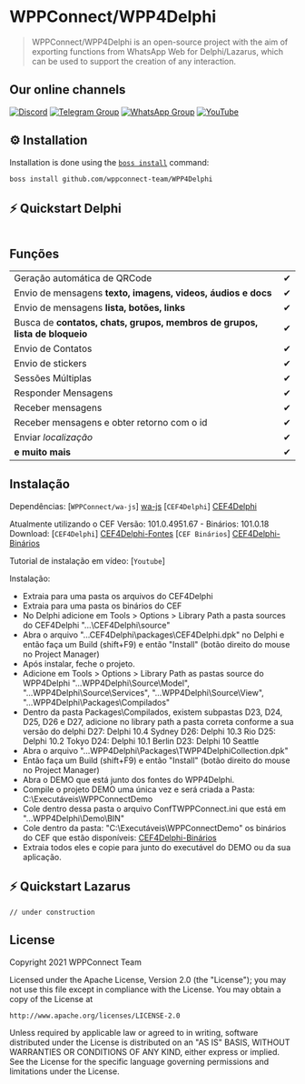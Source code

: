 # WPPConnect/WPP4Delphi

> WPPConnect/WPP4Delphi is an open-source project with the aim of exporting functions from WhatsApp Web for Delphi/Lazarus, which can be used to support the creation of any interaction.

## Our online channels

[![Discord](https://img.shields.io/discord/844351092758413353?color=blueviolet&label=Discord&logo=discord&style=flat)](https://discord.gg/JU5JGGKGNG)
[![Telegram Group](https://img.shields.io/badge/Telegram-Group-32AFED?logo=telegram)](https://t.me/wppconnect)
[![WhatsApp Group](https://img.shields.io/badge/WhatsApp-Group-25D366?logo=whatsapp)](https://chat.whatsapp.com/HzLflMQVjOPK9bpjzlxcMO)
[![YouTube](https://img.shields.io/youtube/channel/subscribers/UCD7J9LG08PmGQrF5IS7Yv9A?label=YouTube)](https://www.youtube.com/c/wppconnect)

## ⚙️ Installation
Installation is done using the [`boss install`](https://github.com/HashLoad/boss) command:
``` sh
boss install github.com/wppconnect-team/WPP4Delphi
```

## ⚡️ Quickstart Delphi
```delphi

```
## Funções
|                                                                            |     |
| -------------------------------------------------------------------------- | --- |
| Geração automática de QRCode                                               | ✔  |
| Envio de mensagens **texto, imagens, videos, áudios e docs**               | ✔  |
| Envio de mensagens **lista, botões, links**                                | ✔  |
| Busca de **contatos, chats, grupos, membros de grupos, lista de bloqueio** | ✔  |
| Envio de Contatos                                                          | ✔  |
| Envio de stickers                                                          | ✔  |
| Sessões Múltiplas                                                          | ✔  |
| Responder Mensagens                                                        | ✔  |
| Receber mensagens                                                          | ✔  |
| Receber mensagens e obter retorno com o id                                 | ✔  |
| Enviar _localização_                                                       | ✔  |
| **e muito mais**                                                           | ✔  |

## Instalação 

Dependências: 
[`WPPConnect/wa-js`] <a href="https://github.com/wppconnect-team/wa-js">wa-js</a> 
[`CEF4Delphi`]  <a href="https://github.com/salvadordf/CEF4Delphi">CEF4Delphi</a> 

Atualmente utilizando o CEF Versão: 101.0.4951.67 - Binários: 101.0.18
Download: 
[`CEF4Delphi`] <a href="https://drive.google.com/file/d/1edG4vBw46xx68T08ln9hwSVTRYslyv-r/view?usp=sharing">CEF4Delphi-Fontes</a>
[`CEF Binários`] <a href="https://drive.google.com/file/d/1hZ0gT-sAvwkrvxfoR_XbjIKLqH2uodx4/view?usp=sharing">CEF4Delphi-Binários</a> 

Tutorial de instalação em vídeo: 
[`Youtube`]  
  

Instalação: 
  - Extraia para uma pasta os arquivos do CEF4Delphi 
  - Extraia para uma pasta os binários do CEF 
  - No Delphi adicione em Tools > Options > Library Path a pasta sources do CEF4Delphi "...\CEF4Delphi\source"
  - Abra o arquivo "...CEF4Delphi\packages\CEF4Delphi.dpk" no Delphi e então faça um Build (shift+F9) e então "Install" (botão direito do mouse no Project Manager)
  - Após instalar, feche o projeto. 
  - Adicione em Tools > Options > Library Path as pastas source do WPP4Delphi "...WPP4Delphi\Source\Model", "...WPP4Delphi\Source\Services", "...WPP4Delphi\Source\View", "...WPP4Delphi\Packages\Compilados"
  - Dentro da pasta Packages\Compilados, existem subpastas D23, D24, D25, D26 e D27, adicione no library path a pasta correta conforme a sua versão do delphi 
    D27: Delphi 10.4 Sydney
	D26: Delphi 10.3 Rio 
	D25: Delphi 10.2 Tokyo 
	D24: Delphi 10.1 Berlin 
	D23: Delphi 10 Seattle
  - Abra o arquivo "...WPP4Delphi\Packages\TWPP4DelphiCollection.dpk"
  - Então faça um Build (shift+F9) e então "Install" (botão direito do mouse no Project Manager)
  - Abra o DEMO que está junto dos fontes do WPP4Delphi. 
  - Compile o projeto DEMO uma única vez e será criada a Pasta: C:\Executáveis\WPPConnectDemo 
  - Cole dentro dessa pasta o arquivo ConfTWPPConnect.ini que está em "...WPP4Delphi\Demo\BIN"
  - Cole dentro da pasta: "C:\Executáveis\WPPConnectDemo" os binários do CEF que estão disponíveis: <a href="https://drive.google.com/file/d/1hZ0gT-sAvwkrvxfoR_XbjIKLqH2uodx4/view?usp=sharing">CEF4Delphi-Binários</a> 
  - Extraia todos eles e copie para junto do executável do DEMO ou da sua aplicação. 
  

## ⚡️ Quickstart Lazarus
```delphi
// under construction
```
## License

Copyright 2021 WPPConnect Team

Licensed under the Apache License, Version 2.0 (the "License");
you may not use this file except in compliance with the License.
You may obtain a copy of the License at

    http://www.apache.org/licenses/LICENSE-2.0

Unless required by applicable law or agreed to in writing, software
distributed under the License is distributed on an "AS IS" BASIS,
WITHOUT WARRANTIES OR CONDITIONS OF ANY KIND, either express or implied.
See the License for the specific language governing permissions and
limitations under the License.
